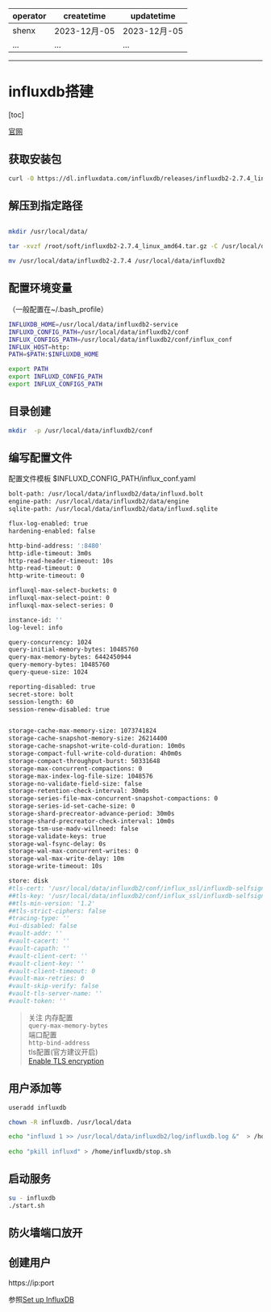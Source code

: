 | operator | createtime | updatetime |
| ---- | ---- | ---- |
| shenx | 2023-12月-05 | 2023-12月-05  |
| ... | ... | ... |
---
# influxdb搭建

[toc]

[官网](https://docs.influxdata.com/influxdb/v2/install/)

## 获取安装包
```bash
curl -O https://dl.influxdata.com/influxdb/releases/influxdb2-2.7.4_linux_amd64.tar.gz
```

## 解压到指定路径
```bash

mkdir /usr/local/data/

tar -xvzf /root/soft/influxdb2-2.7.4_linux_amd64.tar.gz -C /usr/local/data/

mv /usr/local/data/influxdb2-2.7.4 /usr/local/data/influxdb2

```

## 配置环境变量
（一般配置在~/.bash_profile）
```bash 
INFLUXDB_HOME=/usr/local/data/influxdb2-service
INFLUXD_CONFIG_PATH=/usr/local/data/influxdb2/conf
INFLUX_CONFIGS_PATH=/usr/local/data/influxdb2/conf/influx_conf
INFLUX_HOST=http:
PATH=$PATH:$INFLUXDB_HOME

export PATH
export INFLUXD_CONFIG_PATH
export INFLUX_CONFIGS_PATH
```

## 目录创建

```bash
mkdir  -p /usr/local/data/influxdb2/conf
```

## 编写配置文件
配置文件模板 $INFLUXD_CONFIG_PATH/influx_conf.yaml
```bash
bolt-path: /usr/local/data/influxdb2/data/influxd.bolt
engine-path: /usr/local/data/influxdb2/data/engine
sqlite-path: /usr/local/data/influxdb2/data/influxd.sqlite

flux-log-enabled: true
hardening-enabled: false

http-bind-address: ':8480'
http-idle-timeout: 3m0s
http-read-header-timeout: 10s
http-read-timeout: 0
http-write-timeout: 0

influxql-max-select-buckets: 0
influxql-max-select-point: 0
influxql-max-select-series: 0

instance-id: ''
log-level: info

query-concurrency: 1024
query-initial-memory-bytes: 10485760
query-max-memory-bytes: 6442450944
query-memory-bytes: 10485760
query-queue-size: 1024

reporting-disabled: true
secret-store: bolt
session-length: 60
session-renew-disabled: true


storage-cache-max-memory-size: 1073741824
storage-cache-snapshot-memory-size: 26214400
storage-cache-snapshot-write-cold-duration: 10m0s
storage-compact-full-write-cold-duration: 4h0m0s
storage-compact-throughput-burst: 50331648
storage-max-concurrent-compactions: 0
storage-max-index-log-file-size: 1048576
storage-no-validate-field-size: false
storage-retention-check-interval: 30m0s
storage-series-file-max-concurrent-snapshot-compactions: 0
storage-series-id-set-cache-size: 0
storage-shard-precreator-advance-period: 30m0s
storage-shard-precreator-check-interval: 10m0s
storage-tsm-use-madv-willneed: false
storage-validate-keys: true
storage-wal-fsync-delay: 0s
storage-wal-max-concurrent-writes: 0
storage-wal-max-write-delay: 10m
storage-write-timeout: 10s

store: disk
#tls-cert: '/usr/local/data/influxdb2/conf/influx_ssl/influxdb-selfsigned.crt'
##tls-key: '/usr/local/data/influxdb2/conf/influx_ssl/influxdb-selfsigned.key'
##tls-min-version: '1.2'
##tls-strict-ciphers: false
#tracing-type: ''
#ui-disabled: false
#vault-addr: ''
#vault-cacert: ''
#vault-capath: ''
#vault-client-cert: ''
#vault-client-key: ''
#vault-client-timeout: 0
#vault-max-retries: 0
#vault-skip-verify: false
#vault-tls-server-name: ''
#vault-token: ''
```
>关注
> 内存配置  
> `query-max-memory-bytes`  
> 端口配置  
> `http-bind-address`  
> tls配置(官方建议开启)  
> [Enable TLS encryption](https://docs.influxdata.com/influxdb/v2/admin/security/enable-tls/#configure-influxdb-to-use-tls)

## 用户添加等

```bash
useradd influxdb

chown -R influxdb. /usr/local/data

echo "influxd 1 >> /usr/local/data/influxdb2/log/influxdb.log &"  > /home/influxdb/start.sh
 
echo "pkill influxd" > /home/influxdb/stop.sh

```

## 启动服务

```bash
su - influxdb
./start.sh
```

## 防火墙端口放开


## 创建用户

https://ip:port

参照[Set up InfluxDB](https://docs.influxdata.com/influxdb/v2/get-started/setup/)
